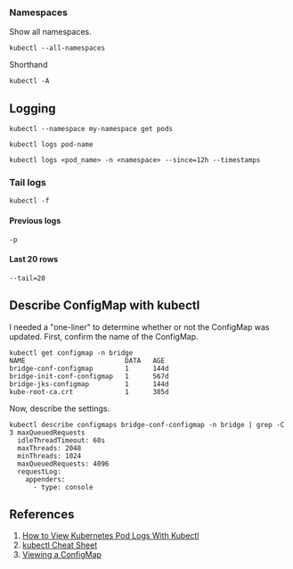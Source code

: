 ### Namespaces

Show all namespaces.

```console
kubectl --all-namespaces
```

Shorthand

```console
kubectl -A
```

## Logging

```
kubectl --namespace my-namespace get pods
```

```
kubectl logs pod-name
```

```
kubectl logs <pod_name> -n <namespace> --since=12h --timestamps
```

### Tail logs

```
kubectl -f
```

#### Previous logs

```
-p
```

#### Last 20 rows

```
--tail=20
```

## Describe ConfigMap with kubectl

I needed a "one-liner" to determine whether or not the ConfigMap was updated. First, confirm the name of the ConfigMap.

```console
kubectl get configmap -n bridge
NAME                         DATA   AGE
bridge-conf-configmap        1      144d
bridge-init-conf-configmap   1      567d
bridge-jks-configmap         1      144d
kube-root-ca.crt             1      385d
```

Now, describe the settings.

```console
kubectl describe configmaps bridge-conf-configmap -n bridge | grep -C 3 maxQueuedRequests
  idleThreadTimeout: 60s
  maxThreads: 2048
  minThreads: 1024
  maxQueuedRequests: 4096
  requestLog:
    appenders:
      - type: console
```

## References

1. [How to View Kubernetes Pod Logs With Kubectl](https://www.howtogeek.com/devops/how-to-view-kubernetes-pod-logs-with-kubectl/)
2. [kubectl Cheat Sheet](https://kubernetes.io/docs/reference/kubectl/cheatsheet/)
3. [Viewing a ConfigMap](https://www.aquasec.com/cloud-native-academy/kubernetes-101/kubernetes-configmap/)
